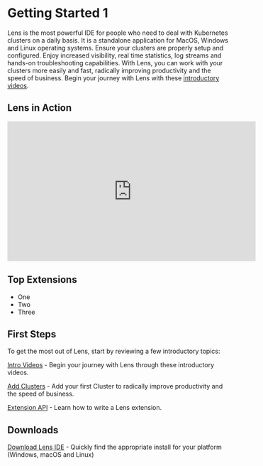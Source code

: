 # Getting Started 1

Lens is the most powerful IDE for people who need to deal with Kubernetes clusters on a daily basis. It is a standalone application for MacOS, Windows and Linux operating systems. Ensure your clusters are properly setup and configured. Enjoy increased visibility, real time statistics, log streams and hands-on troubleshooting capabilities. With Lens, you can work with your clusters more easily and fast, radically improving productivity and the speed of business. Begin your journey with Lens with these [introductory videos](/get-started/intro-videos/).



## Lens in Action

<iframe width="560" height="315" src="https://www.youtube.com/embed/04v2ODsmtIs" frameborder="0" allow="accelerometer; autoplay; clipboard-write; encrypted-media; gyroscope; picture-in-picture" allowfullscreen></iframe>


## Top Extensions

- One
- Two
- Three


## First Steps

To get the most out of Lens, start by reviewing a few introductory topics:

[Intro Videos](/get-started/intro-videos/) - Begin your journey with Lens through these introductory videos.

[Add Clusters](/clusters/add-cluster/) - Add your first Cluster to radically improve productivity and the speed of business.

[Extension API](/extensions/overview/) - Learn how to write a Lens extension.


## Downloads

[Download Lens IDE](/setup/overview/) - Quickly find the appropriate install for your platform (Windows, macOS and Linux)
